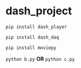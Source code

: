 # dash_project
`pip install dash_player`

`pip install dash_daq`

`pip install moviepy`

`python b.py`
**OR**
`python c.py`
